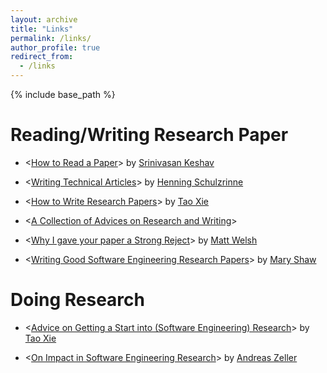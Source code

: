```yaml
---
layout: archive
title: "Links"
permalink: /links/
author_profile: true
redirect_from:
  - /links
---
```


{% include base_path %}

Reading/Writing Research Paper
======
* <[How to Read a Paper](https://web.stanford.edu/class/ee384m/Handouts/HowtoReadPaper.pdf)> by [Srinivasan Keshav](https://svr-sk818-web.cl.cam.ac.uk/keshav/wiki/index.php/Main_Page)

* <[Writing Technical Articles](http://www.cs.columbia.edu/~hgs/etc/writing-style.html)> by [Henning Schulzrinne](https://www.cs.columbia.edu/~hgs/)

* <[How to Write Research Papers](http://taoxie.cs.illinois.edu/publications/writepapers.pdf)> by [Tao Xie](http://taoxie.cs.illinois.edu/index.html) 

* <[A Collection of Advices on Research and Writing](http://www.cs.cmu.edu/afs/cs.cmu.edu/user/mleone/web/how-to.html)>

* <[Why I gave your paper a Strong Reject](http://matt-welsh.blogspot.com/2016/04/why-i-gave-your-paper-strong-reject.html)> by [Matt Welsh](https://www.mdw.la/)

* <[Writing Good Software Engineering Research Papers](https://www.cs.cmu.edu/~Compose/shaw-icse03.pdf)> by [Mary Shaw ](https://isri.cmu.edu/people/core-faculty/shaw-mary.html)


Doing Research
======
* <[Advice on Getting a Start into (Software Engineering) Research](http://taoxie.cs.illinois.edu/adviceonresearch.html)> by [Tao Xie](http://taoxie.cs.illinois.edu/index.html) 

* <[On Impact in Software Engineering Research](https://haoxintu.github.io/files/impact_se_Andreas_Zeller.pdf)> by [Andreas Zeller](https://andreas-zeller.info/)

